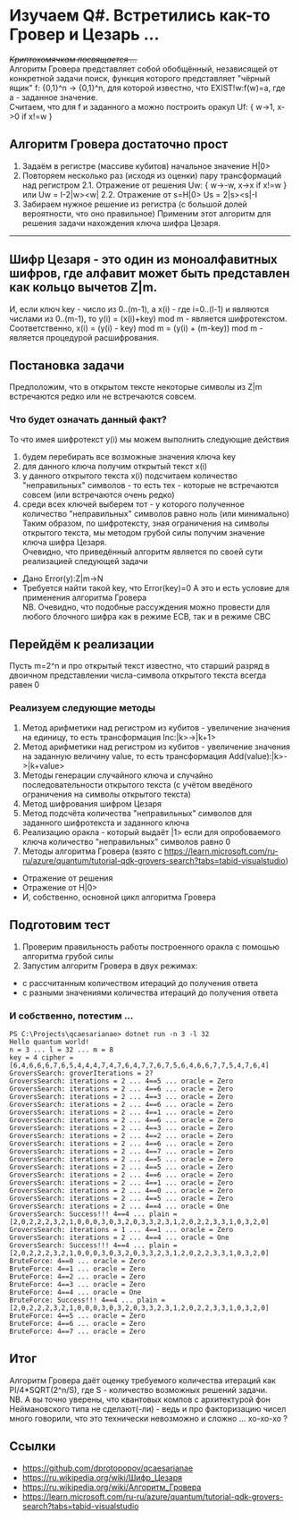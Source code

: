 # Изучаем Q#. Встретились как-то Гровер и Цезарь ...
~~_Криптохомячкам посвящается ..._~~\
Алгоритм Гровера представляет собой обобщённый, независящей от конкретной задачи поиск, функция которого представляет "чёрный ящик" f: {0,1}^n -> {0,1}^n, для которой известно, что EXIST!w:f(w)=a, где a - заданное значение.\
Считаем, что для f и заданного a можно построить оракул Uf: { w->1, x->0 if x!=w }
## Алгоритм Гровера достаточно прост 
1. Задаём в регистре (массиве кубитов) начальное значение H|0>
2. Повторяем несколько раз (исходя из оценки) пару трансформаций над регистром
2.1. Отражение от решения Uw: { w->-w, x->x if x!=w } или Uw = I-2|w><w|
2.2. Отражение от s=H|0> Us = 2|s><s|-I
3. Забираем нужное решение из регистра (с большой долей вероятности, что оно правильное)
Применим этот алгоритм для решения задачи нахождения ключа шифра Цезаря.
-------------------------------------------------------------------
## Шифр Цезаря - это один из моноалфавитных шифров, где алфавит может быть представлен как кольцо вычетов Z|m.
И, если ключ key - число из 0..(m-1), а x(i) - где i=0..(l-1) и являются числами из 0..(m-1), то
y(i) = (x(i)+key) mod m - является шифротекстом.
Соответственно, x(i) = (y(i) - key) mod m = (y(i) + (m-key)) mod m - является процедурой расшифрования.
## Постановка задачи
Предположим, что в открытом тексте некоторые символы из Z|m встречаются редко или не встречаются совсем.
### Что будет означать данный факт? 
То что имея шифротекст y(i) мы можем выполнить следующие действия
1. будем перебирать все возможные значения ключа key
2. для данного ключа получим открытый текст x(i)
3. у данного открытого текста x(i) подсчитаем количество "неправильных" символов - то есть тех - которые не встречаются совсем (или встречаются очень редко)
4. среди всех ключей выберем тот - у которого полученное количество "неправильных" символов равно ноль (или минимально)
Таким образом, по шифротексту, зная ограничения на символы открытого текста, мы методом грубой силы получим значение ключа шифра Цезаря.\
Очевидно, что приведённый алгоритм является по своей сути реализацией следующей задачи
- Дано Error(y):Z|m->N
- Требуется найти такой key, что Error(key)=0
А это и есть условие для применения алгоритма Гровера\
NB. Очевидно, что подобные рассуждения можно провести для любого блочного шифра как в режиме ECB, так и в режиме CBC
## Перейдём к реализации
Пусть m=2^n и про открытый текст известно, что старший разряд в двоичном представлении числа-символа открытого текста всегда равен 0
### Реализуем следующие методы
1. Метод арифметики над регистром из кубитов - увеличение значения на единицу, то есть трансформация Inc:|k>->|k+1>
2. Метод арифметики над регистром из кубитов - увеличение значения на заданную величину value, то есть трансформация Add(value):|k>->|k+value>
3. Методы генерации случайного ключа и случайно последовательности открытого текста (с учётом введёного ограничения на символы открытого текста)
4. Метод шифрования шифром Цезаря
5. Метод подсчёта количества "неправильных" символов для заданного шифротекста и заданного ключа
6. Реализацию оракла - который выдаёт |1> если для опробоваемого ключа количество "неправильных" символов равно 0
7. Методы алгоритма Гровера (взято с https://learn.microsoft.com/ru-ru/azure/quantum/tutorial-qdk-grovers-search?tabs=tabid-visualstudio)
- Отражение от решения
- Отражение от H|0>
- И, собственно, основной цикл алгоритма Гровера

## Подготовим тест
1. Проверим правильность работы построенного оракла с помошью алгоритма грубой силы
2. Запустим алгоритм Гровера в двух режимах:
- с рассчитанным количеством итераций до получения ответа
- с разными значениями количества итераций до получения ответа

### И собственно, потестим ... 

```
PS C:\Projects\qcaesarianae> dotnet run -n 3 -l 32
Hello quantum world!
n = 3 ... l = 32 ... m = 8
key = 4 cipher = [6,4,6,6,6,7,6,5,4,4,4,7,4,7,6,4,7,7,6,7,5,6,4,6,6,7,7,5,4,7,6,4]
GroversSearch: groverIterations = 2?
GroversSearch: iterations = 2 ... 4==5 ... oracle = Zero
GroversSearch: iterations = 2 ... 4==6 ... oracle = Zero
GroversSearch: iterations = 2 ... 4==3 ... oracle = Zero
GroversSearch: iterations = 2 ... 4==6 ... oracle = Zero
GroversSearch: iterations = 2 ... 4==1 ... oracle = Zero
GroversSearch: iterations = 2 ... 4==6 ... oracle = Zero
GroversSearch: iterations = 2 ... 4==3 ... oracle = Zero
GroversSearch: iterations = 2 ... 4==2 ... oracle = Zero
GroversSearch: iterations = 2 ... 4==6 ... oracle = Zero
GroversSearch: iterations = 2 ... 4==7 ... oracle = Zero
GroversSearch: iterations = 2 ... 4==5 ... oracle = Zero
GroversSearch: iterations = 2 ... 4==5 ... oracle = Zero
GroversSearch: iterations = 2 ... 4==6 ... oracle = Zero
GroversSearch: iterations = 2 ... 4==1 ... oracle = Zero
GroversSearch: iterations = 2 ... 4==0 ... oracle = Zero
GroversSearch: iterations = 2 ... 4==5 ... oracle = Zero
GroversSearch: iterations = 2 ... 4==4 ... oracle = One
GroversSearch: Success!!! 4==4 ... plain = [2,0,2,2,2,3,2,1,0,0,0,3,0,3,2,0,3,3,2,3,1,2,0,2,2,3,3,1,0,3,2,0]
GroversSearch: iterations = 1 ... 4==1 ... oracle = Zero
GroversSearch: iterations = 2 ... 4==4 ... oracle = One
GroversSearch: Success!!! 4==4 ... plain = [2,0,2,2,2,3,2,1,0,0,0,3,0,3,2,0,3,3,2,3,1,2,0,2,2,3,3,1,0,3,2,0]
BruteForce: 4==0 ... oracle = Zero
BruteForce: 4==1 ... oracle = Zero
BruteForce: 4==2 ... oracle = Zero
BruteForce: 4==3 ... oracle = Zero
BruteForce: 4==4 ... oracle = One
BruteForce: Success!!! 4==4 ... plain = [2,0,2,2,2,3,2,1,0,0,0,3,0,3,2,0,3,3,2,3,1,2,0,2,2,3,3,1,0,3,2,0]
BruteForce: 4==5 ... oracle = Zero
BruteForce: 4==6 ... oracle = Zero
BruteForce: 4==7 ... oracle = Zero
```

## Итог
Алгоритм Гровера даёт оценку требуемого количества итераций как PI/4*SQRT(2^n/S), где S - количество возможных решений задачи.\
NB. А вы точно уверены, что квантовых компов с архитектурой фон Неймановского типа не сделают(-ли) - ведь и про факторизацию чисел много говорили, что это технически невозможно и сложно ... хо-хо-хо ?

## Ссылки
- https://github.com/dprotopopov/qcaesarianae
- https://ru.wikipedia.org/wiki/Шифр_Цезаря
- https://ru.wikipedia.org/wiki/Алгоритм_Гровера
- https://learn.microsoft.com/ru-ru/azure/quantum/tutorial-qdk-grovers-search?tabs=tabid-visualstudio

